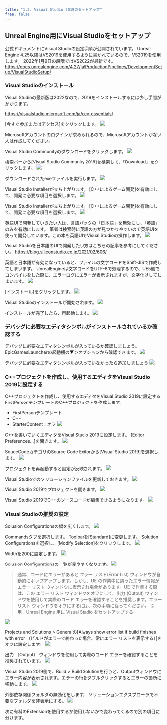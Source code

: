 ```yaml
---
title: "1.2. Visual Studio 2019のセットアップ"
free: false
---
```


## Unreal Engine用にVisual Studioをセットアップ
公式ドキュメントにVisual Studioの設定手順が公開されています。
Unreal Engine 4.25以降はVS2019を使用するように書かれているので、VS2019を使用します。
2022年1月9日の段階ではVS2022が最新です。
https://docs.unrealengine.com/4.27/ja/ProductionPipelines/DevelopmentSetup/VisualStudioSetup/

### Visual Studioのインストール
Visual Studioの最新版は2022なので、2019をインストールするには少し手間がかかります。

https://visualstudio.microsoft.com/ja/dev-essentials/

[今すぐ参加またはアクセス]をクリックします。
![](https://storage.googleapis.com/zenn-user-upload/f9adbfe566ec-20220109.png)

Microsoftアカウントのログインが求められるので、Microsoftアカウントがない人は作成してください。

Visual Studio Communityのダウンロードをクリックします。
![](https://storage.googleapis.com/zenn-user-upload/554566f9f854-20220109.png)

検索バーから[Visual Studio Community 2019]を検索して、「Download」をクリックします。
![](https://storage.googleapis.com/zenn-user-upload/4027bdde2be3-20220109.png)

ダウンロードされたexeファイルを実行します。
![](https://storage.googleapis.com/zenn-user-upload/e7e70f36fca1-20220109.png)

Visual Studio Installerが立ち上がります。
[C++によるゲーム開発]を有効にして、開発に必要な項目を選択します。
![](https://storage.googleapis.com/zenn-user-upload/c4c6302f2b1e-20220109.png)


Visual Studio Installerが立ち上がります。
[C++によるゲーム開発]を有効にして、開発に必要な項目を選択します。
![](https://storage.googleapis.com/zenn-user-upload/43b6d23c3440-20220109.png)

英語UIで開発していきたい人は、言語パックの「日本語」を無効にし、「英語」のみを有効にします。
筆者は検索時に英語の方が見つかりやすいので英語UIを使って開発しています。この本も英語UIでVisual Studioの操作します。
![](https://storage.googleapis.com/zenn-user-upload/c2109f3e1a72-20220109.png)

Visual Studioを日本語のUIで開発したい方はこちらの記事を参考にしてください。
https://blog.siliconstudio.co.jp/2021/02/606/

英語と日本語が有効になっていると、ファイルの文字コードをShift-JISで作成してしまいます。
UnrealEngineは文字コードをUTF-8で処理するので、UE5側でコンパイルをした際に、エラーログにエラーが表示されますが、文字化けしてしまいます。
![](https://storage.googleapis.com/zenn-user-upload/81ce90f52e63-20220109.png)

[インストール]をクリックします。
![](https://storage.googleapis.com/zenn-user-upload/6511bfc9c6bd-20220109.png)

Visual Studioのインストールが開始されます。
![](https://storage.googleapis.com/zenn-user-upload/6f5f1c2214f2-20220109.png)

インストールが完了したら、再起動します。
![](https://storage.googleapis.com/zenn-user-upload/d3f3618d2b2b-20220109.png)

### デバッグに必要なエディタシンボルがインストールされているか確認する
デバッグに必要なエディタシンボルが入っているか確認しましょう。
EpicGamesLauncherの起動横の▼＞オプションから確認できます。
![](https://storage.googleapis.com/zenn-user-upload/d0f700672890-20220109.png)

デバッグに必要なエディタシンボルが入っていなかったら追加しましょう
![](https://storage.googleapis.com/zenn-user-upload/1b602710c3cf-20220109.png)

### C++プロジェクトを作成し、使用するエディタをVisual Studio 2019に設定する
C++プロジェクトを作成し、使用するエディタをVisual Studio 2019に設定する
FirstPersonテンプレートのC++プロジェクトを作成します。

- FirstPersonテンプレート
- C++
- StarterContent：オフ
![](https://storage.googleapis.com/zenn-user-upload/d5045357413a-20220109.png)

C++を書いていくエディタをVisual Studio 2019に設定します。
[Editor Preferences...]を開きます。
![](https://storage.googleapis.com/zenn-user-upload/8ebfecafcf8a-20220109.png)

SouceCodeカテゴリのSource Code Editorから[Visual Studio 2019]を選択します。
![](https://storage.googleapis.com/zenn-user-upload/29d4270cc1c9-20220109.png)


プロジェクトを再起動すると設定が反映されます。
![](https://storage.googleapis.com/zenn-user-upload/f8b41e7ffd2f-20220109.png)

Visual Studioでのソリューションファイルを更新しておきます。
![](https://storage.googleapis.com/zenn-user-upload/37699f524d94-20220109.png)

Visual Studio 2019でプロジェクトを開きます。
![](https://storage.googleapis.com/zenn-user-upload/f99e832c2da6-20220109.png)

Visual Studio 2019でC++のソースコードが編集できるようになります。
![](https://storage.googleapis.com/zenn-user-upload/995bb14db6cf-20220109.png)

### Visual Studioの推奨の設定

Solusion Configurationsの幅を広くします。
![](https://storage.googleapis.com/zenn-user-upload/866d344132a8-20220109.png)

Commandsタブを選択します。
Toolbarを[Standard]に変更します。
Solution Configurationsを選択し、[Modify Selection]をクリックします。
![](https://storage.googleapis.com/zenn-user-upload/0dae0f9fa21e-20220109.png)

Widthを200に設定します。
![](https://storage.googleapis.com/zenn-user-upload/392a757c3745-20220109.png)

Solusion Configurationsの一覧が見やすくなります。
![](https://storage.googleapis.com/zenn-user-upload/2220fba9348f-20220109.png)

> 通常、コードにエラーがあると エラー リスト(Error List) ウィンドウが自動的にポップアップします。しかし、UE の作業中に誤ったエラー情報が エラー リスト ウィンドウに表示され場合があります。UE で作業する際は、この エラー リスト ウィンドウをオフにして、出力 (Output) ウィンドウを使用して実際のコード エラーを確認することを推奨します。エラー リスト ウィンドウをオフにするには、次の手順に従ってください。
引用：Unreal Engine 用に Visual Studio をセットアップする

![](https://storage.googleapis.com/zenn-user-upload/a1372560fc8d-20220109.png)

Projects and Solutions > Generalの[Always show error list if build finishes with error （ビルドがエラーで終わった場合、常にエラー リストを表示する）]をオフに設定します。
![](https://storage.googleapis.com/zenn-user-upload/f8f9311605e4-20220109.png)

出力 （Output） ウィンドウを使用して実際のコード エラーを確認することを推奨されています。
![](https://storage.googleapis.com/zenn-user-upload/791f9f0bba1e-20220109.png)

Visual Studio 2019側で、Build > Build Solutionを行うと、Outputウィンドウにエラー内容が表示されます。エラーの行をダブルクリックするとエラーの箇所に移動します。
![](https://storage.googleapis.com/zenn-user-upload/1eb2f13c8c73-20220109.png)

外部依存関係フォルダの無効化をします。
ソリューションエクスプローラで不要なフォルダを非表示にする。
![](https://storage.googleapis.com/zenn-user-upload/10b70f58a506-20220109.png)

次に有料のExtensionを使用するか使用しないかで変わってくるので別の項目に分けます。
